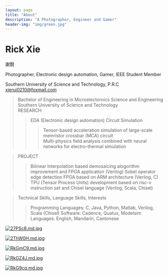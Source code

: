 ```yaml
---
layout: page
title: "About"
description: "A Photographer, Engineer and Gamer" 
header-img: "img/green.jpg"
---
```

# Rick Xie  
謝銳

Photographer, Electronic design automation, Gamer, IEEE Student Member  

Southern University of Science and Technology, P.R.C  
xierui0210@foxmail.com  
> Bachelor of Engineering in Microelectornics Science and Engineering  
Southern University of Science and Technology  
>RESEARCH
>>EDA (Electronic design automation) Circuit Simulation
>>>Tensor-based acceleration simulation of large-scale memristor crossbar (MCA) circuit\
>>>Multi-physics field analysis combined with neural networks for electro-thermal simulation  

>PROJECT
>>Bilinear Interpolation based demosaicing alogorithm improvement and FPGA application (Verilog)
>>Sobel operator edge detection FPGA based on ARM architecture (Verilog, C)
>>TPU (Tensor Process Units) development based on risc-v instruction set and Chisel language (Verilog, Scala, Chisel)  

>Technical Skills, Language Skills, Interests
>>Programming Languages: C, Java, Python, Matlab, Verilog, Scala (Chisel)
>>Software: Cadence, Quatus, Modelsim
>>Languages: English, Mandarin, Cantonese

[![27PSc8.md.jpg](https://z3.ax1x.com/2021/06/14/27PSc8.md.jpg)](https://imgtu.com/i/27PSc8)

[![2ThW0H.md.jpg](https://z3.ax1x.com/2021/06/14/2ThW0H.md.jpg)](https://imgtu.com/i/2ThW0H)

[![RkGmC9.md.jpg](https://z3.ax1x.com/2021/06/20/RkGmC9.md.jpg)](https://imgtu.com/i/RkGmC9)

[![RkGZ4J.md.jpg](https://z3.ax1x.com/2021/06/20/RkGZ4J.md.jpg)](https://imgtu.com/i/RkGZ4J)

[![RkG9cq.md.jpg](https://z3.ax1x.com/2021/06/20/RkG9cq.md.jpg)](https://imgtu.com/i/RkG9cq)





